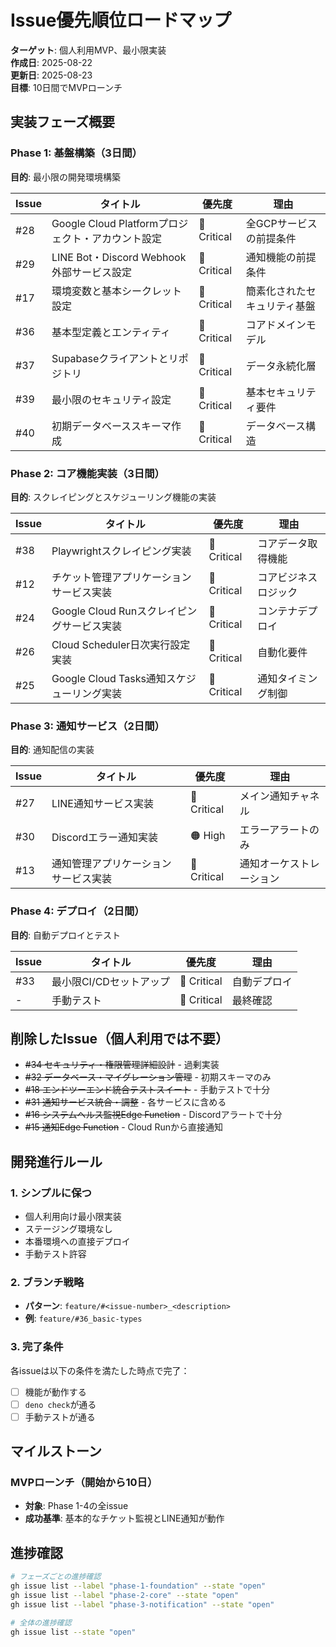 # Issue優先順位ロードマップ

**ターゲット**: 個人利用MVP、最小限実装\
**作成日**: 2025-08-22\
**更新日**: 2025-08-23\
**目標**: 10日間でMVPローンチ

## 実装フェーズ概要

### Phase 1: 基盤構築（3日間）

**目的**: 最小限の開発環境構築

| Issue | タイトル                                           | 優先度      | 理由                               |
| ----- | -------------------------------------------------- | ----------- | ---------------------------------- |
| #28   | Google Cloud Platformプロジェクト・アカウント設定  | 🔴 Critical | 全GCPサービスの前提条件            |
| #29   | LINE Bot・Discord Webhook外部サービス設定         | 🔴 Critical | 通知機能の前提条件                 |
| #17   | 環境変数と基本シークレット設定                     | 🔴 Critical | 簡素化されたセキュリティ基盤       |
| #36   | 基本型定義とエンティティ                           | 🔴 Critical | コアドメインモデル                 |
| #37   | Supabaseクライアントとリポジトリ                   | 🔴 Critical | データ永続化層                     |
| #39   | 最小限のセキュリティ設定                           | 🔴 Critical | 基本セキュリティ要件               |
| #40   | 初期データベーススキーマ作成                       | 🔴 Critical | データベース構造                   |

### Phase 2: コア機能実装（3日間）

**目的**: スクレイピングとスケジューリング機能の実装

| Issue | タイトル                                                  | 優先度      | 理由                       |
| ----- | --------------------------------------------------------- | ----------- | -------------------------- |
| #38   | Playwrightスクレイピング実装                              | 🔴 Critical | コアデータ取得機能         |
| #12   | チケット管理アプリケーションサービス実装                  | 🔴 Critical | コアビジネスロジック       |
| #24   | Google Cloud Runスクレイピングサービス実装                | 🔴 Critical | コンテナデプロイ           |
| #26   | Cloud Scheduler日次実行設定実装                           | 🔴 Critical | 自動化要件                 |
| #25   | Google Cloud Tasks通知スケジューリング実装                | 🔴 Critical | 通知タイミング制御         |

### Phase 3: 通知サービス（2日間）

**目的**: 通知配信の実装

| Issue | タイトル                                                  | 優先度      | 理由                       |
| ----- | --------------------------------------------------------- | ----------- | -------------------------- |
| #27   | LINE通知サービス実装                                      | 🔴 Critical | メイン通知チャネル         |
| #30   | Discordエラー通知実装                                     | 🟠 High     | エラーアラートのみ         |
| #13   | 通知管理アプリケーションサービス実装                      | 🔴 Critical | 通知オーケストレーション   |

### Phase 4: デプロイ（2日間）

**目的**: 自動デプロイとテスト

| Issue | タイトル                  | 優先度      | 理由                       |
| ----- | ------------------------- | ----------- | -------------------------- |
| #33   | 最小限CI/CDセットアップ   | 🔴 Critical | 自動デプロイ               |
| -     | 手動テスト                | 🔴 Critical | 最終確認                   |

## 削除したIssue（個人利用では不要）

- ~~#34 セキュリティ・権限管理詳細設計~~ - 過剰実装
- ~~#32 データベース・マイグレーション管理~~ - 初期スキーマのみ
- ~~#18 エンドツーエンド統合テストスイート~~ - 手動テストで十分
- ~~#31 通知サービス統合・調整~~ - 各サービスに含める
- ~~#16 システムヘルス監視Edge Function~~ - Discordアラートで十分
- ~~#15 通知Edge Function~~ - Cloud Runから直接通知

## 開発進行ルール

### 1. シンプルに保つ
- 個人利用向け最小限実装
- ステージング環境なし
- 本番環境への直接デプロイ
- 手動テスト許容

### 2. ブランチ戦略
- **パターン**: `feature/#<issue-number>_<description>`
- **例**: `feature/#36_basic-types`

### 3. 完了条件
各issueは以下の条件を満たした時点で完了：
- [ ] 機能が動作する
- [ ] `deno check`が通る
- [ ] 手動テストが通る

## マイルストーン

### MVPローンチ（開始から10日）
- **対象**: Phase 1-4の全issue
- **成功基準**: 基本的なチケット監視とLINE通知が動作

## 進捗確認

```bash
# フェーズごとの進捗確認
gh issue list --label "phase-1-foundation" --state "open"
gh issue list --label "phase-2-core" --state "open"
gh issue list --label "phase-3-notification" --state "open"

# 全体の進捗確認
gh issue list --state "open"
```